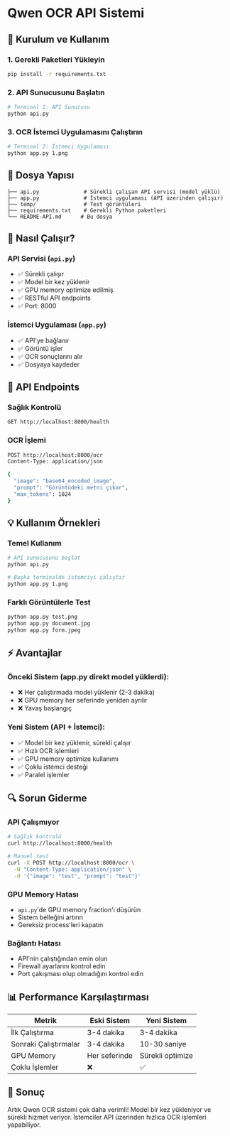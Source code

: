 # Qwen OCR API Sistemi

## 🚀 Kurulum ve Kullanım

### 1. Gerekli Paketleri Yükleyin
```bash
pip install -r requirements.txt
```

### 2. API Sunucusunu Başlatın
```bash
# Terminal 1: API Sunucusu
python api.py
```

### 3. OCR İstemci Uygulamasını Çalıştırın
```bash
# Terminal 2: İstemci Uygulaması
python app.py 1.png
```

## 📁 Dosya Yapısı

```
├── api.py              # Sürekli çalışan API servisi (model yüklü)
├── app.py              # İstemci uygulaması (API üzerinden çalışır)
├── temp/               # Test görüntüleri
├── requirements.txt    # Gerekli Python paketleri
└── README-API.md      # Bu dosya
```

## 🔧 Nasıl Çalışır?

### API Servisi (`api.py`)
- ✅ Sürekli çalışır
- ✅ Model bir kez yüklenir
- ✅ GPU memory optimize edilmiş
- ✅ RESTful API endpoints
- ✅ Port: 8000

### İstemci Uygulaması (`app.py`)
- ✅ API'ye bağlanır
- ✅ Görüntü işler
- ✅ OCR sonuçlarını alır
- ✅ Dosyaya kaydeder

## 📡 API Endpoints

### Sağlık Kontrolü
```bash
GET http://localhost:8000/health
```

### OCR İşlemi
```bash
POST http://localhost:8000/ocr
Content-Type: application/json

{
  "image": "base64_encoded_image",
  "prompt": "Görüntüdeki metni çıkar",
  "max_tokens": 1024
}
```

## 💡 Kullanım Örnekleri

### Temel Kullanım
```bash
# API sunucusunu başlat
python api.py

# Başka terminalde istemciyi çalıştır
python app.py 1.png
```

### Farklı Görüntülerle Test
```bash
python app.py test.png
python app.py document.jpg
python app.py form.jpeg
```

## ⚡ Avantajlar

### Önceki Sistem (app.py direkt model yüklerdi):
- ❌ Her çalıştırmada model yüklenir (2-3 dakika)
- ❌ GPU memory her seferinde yeniden ayrılır
- ❌ Yavaş başlangıç

### Yeni Sistem (API + İstemci):
- ✅ Model bir kez yüklenir, sürekli çalışır
- ✅ Hızlı OCR işlemleri
- ✅ GPU memory optimize kullanımı
- ✅ Çoklu istemci desteği
- ✅ Paralel işlemler

## 🔍 Sorun Giderme

### API Çalışmıyor
```bash
# Sağlık kontrolü
curl http://localhost:8000/health

# Manuel test
curl -X POST http://localhost:8000/ocr \
  -H "Content-Type: application/json" \
  -d '{"image": "test", "prompt": "test"}'
```

### GPU Memory Hatası
- `api.py`'de GPU memory fraction'ı düşürün
- Sistem belleğini artırın
- Gereksiz process'leri kapatın

### Bağlantı Hatası
- API'nin çalıştığından emin olun
- Firewall ayarlarını kontrol edin
- Port çakışması olup olmadığını kontrol edin

## 📊 Performance Karşılaştırması

| Metrik | Eski Sistem | Yeni Sistem |
|--------|-------------|-------------|
| İlk Çalıştırma | 3-4 dakika | 3-4 dakika |
| Sonraki Çalıştırmalar | 3-4 dakika | 10-30 saniye |
| GPU Memory | Her seferinde | Sürekli optimize |
| Çoklu İşlemler | ❌ | ✅ |

## 🎯 Sonuç

Artık Qwen OCR sistemi çok daha verimli! Model bir kez yükleniyor ve sürekli hizmet veriyor. İstemciler API üzerinden hızlıca OCR işlemleri yapabiliyor.

